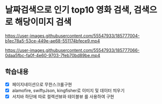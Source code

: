 # 날짜검색으로 인기 top10 영화 검색, 검색으로 해당이미지 검색



https://user-images.githubusercontent.com/55547933/185777004-b1ec78a5-53ce-449e-ae68-551174bfece9.mp4


https://user-images.githubusercontent.com/55547933/185777066-0daa5fbc-fa0f-4e60-9703-7feb70bd89be.mp4




## 학습내용
- [x] 페이지네이션으로 무한스크롤구현
- [x] alamofire, swiftyJson, kingfisher로 이미지 및 데이터 띄우기
- [x] 서치바 하단에 따로 컬렉션뷰와 테이블뷰 를 사용하여 구현
